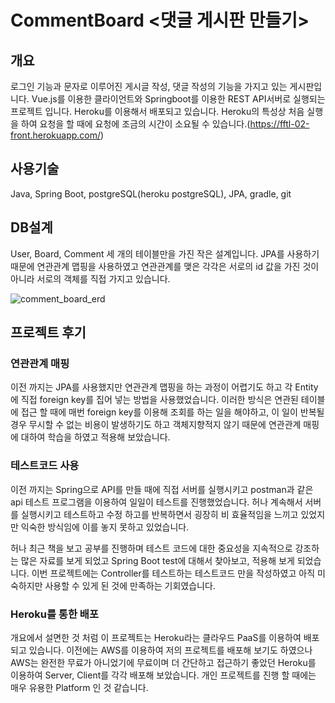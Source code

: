 # CommentBoard <댓글 게시판 만들기>

## 개요

로그인 기능과 문자로 이루어진 게시글 작성, 댓글 작성의 기능을 가지고 있는 게시판입니다. Vue.js를 이용한 클라이언트와 Springboot를 이용한 REST API서버로 실행되는 프로젝트 입니다. Heroku를 이용해서 배포되고 있습니다. Heroku의 특성상 처음 실행을 하여 요청을 할 때에 요청에 조금의 시간이 소요될 수 있습니다.(https://fftl-02-front.herokuapp.com/)

## 사용기술

Java, Spring Boot, postgreSQL(heroku postgreSQL), JPA, gradle, git

## DB설계

User, Board, Comment 세 개의 테이블만을 가진 작은 설계입니다. JPA를 사용하기 때문에 연관관계 맵핑을 사용하였고 연관관계를 맺은 각각은 서로의 id 값을 가진 것이 아니라 서로의 객체를 직접 가지고 있습니다.

![comment_board_erd](https://user-images.githubusercontent.com/69035612/159158513-5142b15c-37c1-4ff7-ba4e-a58602dcabf6.png)


## 프로젝트 후기

### **연관관계 매핑**

이전 까지는 JPA를 사용했지만 연관관계 맵핑을 하는 과정이 어렵기도 하고 각 Entity에 직접 foreign key를 집어 넣는 방법을 사용했었습니다. 이러한 방식은 연관된 테이블에 접근 할 때에 매번 foreign key를 이용해 조회를 하는 일을 해야하고, 이 일이 반복될 경우 무시할 수 없는 비용이 발생하기도 하고 객체지향적지 않기 때문에 연관관계 매핑에 대하여 학습을 하였고 적용해 보았습니다.

### **테스트코드 사용**

이전 까지는 Spring으로 API를 만들 때에 직접 서버를 실행시키고 postman과 같은 api 테스트 프로그램을 이용하여 일일이 테스트를 진행했었습니다. 허나 계속해서 서버를 실행시키고 테스트하고 수정 하고를 반복하면서 굉장히 비 효율적임을 느끼고 있었지만 익숙한 방식임에 이를 놓지 못하고 있었습니다.

허나 최근 책을 보고 공부를 진행하며 테스트 코드에 대한 중요성을 지속적으로 강조하는 많은 자료를 보게 되었고 Spring Boot test에 대해서 찾아보고, 적용해 보게 되었습니다. 이번 프로젝트에는 Controller를 테스트하는 테스트코드 만을 작성하였고 아직 미숙하지만 사용할 수 있게 된 것에 만족하는 기회였습니다.

### **Heroku를 통한 배포**

개요에서 설면한 것 처럼 이 프로젝트는 Heroku라는 클라우드 PaaS를 이용하여 배포되고 있습니다. 이전에는 AWS를 이용하여 저의 프로젝트를 배포해 보기도 하였으나 AWS는 완전한 무료가 아니었기에 무료이며 더 간단하고 접근하기 좋았던 Heroku를 이용하여 Server, Client를 각각 배포해 보았습니다. 개인 프로젝트를 진행 할 때에는 매우 유용한 Platform 인 것 같습니다.
